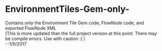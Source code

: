 # EnvironmentTiles-Gem-only-
Contains only the Environment Tile Gem code, FlowNode code, and exported FlowNode XML   
(This is more updated than the full project version at this point. There may be compile errors. Use with caution :) )   
--1/9/2017
